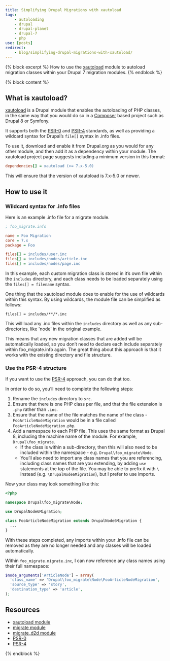 ```yaml
---
title: Simplifying Drupal Migrations with xautoload
tags:
    - autoloading
    - drupal
    - drupal-planet
    - drupal-7
    - php
use: [posts]
redirect:
    - blog/simplifying-drupal-migrations-with-xautoload/
---
```

{% block excerpt %}
How to use the [xautoload][1] module to autoload migration classes within your Drupal 7 migration modules.
{% endblock %}

{% block content %}
## What is xautoload?

[xautoload][1] is a Drupal module that enables the autoloading of PHP classes, in the same way that you would do so in a [Composer][2] based project such as Drupal 8 or Symfony.

It supports both the [PSR-0][3] and [PSR-4][4] standards, as well as providing a wildcard syntax for Drupal’s `file[]` syntax in .info files.

To use it, download and enable it from Drupal.org as you would for any other module, and then add it as a dependency within your module. The xautoload project page suggests including a minimum version in this format:

```ini
dependencies[] = xautoload (>= 7.x-5.0)
```

This will ensure that the version of xautoload is 7.x-5.0 or newer.

## How to use it

### Wildcard syntax for .info files

Here is an example .info file for a migrate module.

```ini
; foo_migrate.info

name = Foo Migration
core = 7.x
package = Foo

files[] = includes/user.inc
files[] = includes/nodes/article.inc
files[] = includes/nodes/page.inc
```

In this example, each custom migration class is stored in it’s own file within the `includes` directory, and each class needs to be loaded separately using the `files[] = filename` syntax.

One thing that the xautoload module does to enable for the use of wildcards within this syntax. By using wildcards, the module file can be simplified as follows:

```
files[] = includes/**/*.inc
```

This will load any .inc files within the `includes` directory as well as any sub-directories, like 'node' in the original example.

This means that any new migration classes that are added will be automatically loaded, so you don’t need to declare each include separately within foo_migrate.info again. The great thing about this approach is that it works with the existing directory and file structure.

### Use the PSR-4 structure

If you want to use the [PSR-4][4] approach, you can do that too.

In order to do so, you’ll need to complete the following steps:

1. Rename the `includes` directory to `src`.
2. Ensure that there is one PHP class per file, and that the file extension is `.php` rather than `.inc`.
3. Ensure that the name of the file matches the name of the class - `FooArticleNodeMigration` would be in a file called `FooArticleNodeMigration.php`.
4. Add a namespace to each PHP file. This uses the same format as Drupal 8, including the machine name of the module. For example, `Drupal\foo_migrate`.
    * If the class is within a sub-directory, then this will also need to be included within the namespace - e.g. `Drupal\foo_migrate\Node`.
    * You’ll also need to import any class names that you are referencing, including class names that are you extending, by adding `use` statements at the top of the file. You may be able to prefix it with `\` instead (e.g. `\DrupalNode6Migration`), but I prefer to use imports.

Now your class may look something like this:

```php
<?php

namespace Drupal\foo_migrate\Node;

use DrupalNode6Migration;

class FooArticleNodeMigration extends DrupalNode6Migration {
  ...
}
```

With these steps completed, any imports within your .info file can be removed as they are no longer needed and any classes will be loaded automatically.

Within `foo_migrate.migrate.inc`, I can now reference any class names using their full namespace:

```php
$node_arguments['ArticleNode'] = array(
  'class_name' => 'Drupal\foo_migrate\Node\FooArticleNodeMigration',
  'source_type' => 'story',
  'destination_type' => 'article',
);
```

## Resources

* [xautoload module][1]
* [migrate module][5]
* [migrate_d2d module][6]
* [PSR-0][3]
* [PSR-4][4]

{% endblock %}

[1]: https://www.drupal.org/project/xautoload
[2]: http://getcomposer.org
[3]: http://www.php-fig.org/psr/psr-0/
[4]: http://www.php-fig.org/psr/psr-4/
[5]: https://www.drupal.org/project/migrate
[6]: https://www.drupal.org/project/migrate_d2d
